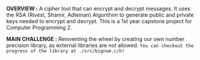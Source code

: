 **OVERVIEW :** A cipher tool that can encrypt and decrypt messages. It uses the RSA (Rivest, Shamir, Adleman) Algorithim to generate public and private keys needed to encrypt and decrypt. This is a 1st year capstone project for Computer Programming 2.

**MAIN CHALLENGE :** Reinventing the wheel by creating our own number precision library, as external libraries are not allowed. `You can checkout the progress of the library at ./src/bignum.c/h!`

